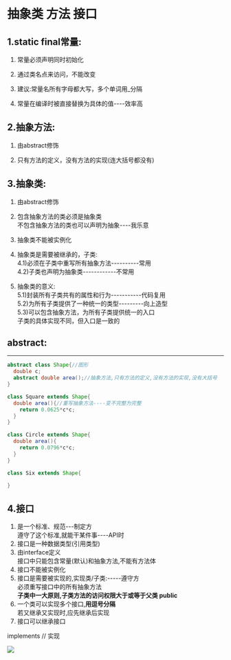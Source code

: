 # 抽象类 方法 接口 #



## **1.static final常量:**  


  1. 常量必须声明同时初始化  

  2. 通过类名点来访问，不能改变  

  3. 建议:常量名所有字母都大写，多个单词用_分隔  

  1. 常量在编译时被直接替换为具体的值----效率高  


## **2.抽象方法:**  


  1. 由abstract修饰  

  1. 只有方法的定义，没有方法的实现(连大括号都没有)  


## **3.抽象类:**  


  1. 由abstract修饰  

  1. 包含抽象方法的类必须是抽象类  
     不包含抽象方法的类也可以声明为抽象----我乐意  

  1. 抽象类不能被实例化  

  1. 抽象类是需要被继承的，子类:  
     4.1)必须在子类中重写所有抽象方法----------常用  
 	4.2)子类也声明为抽象类------------不常用  

  1. 抽象类的意义:    
     5.1)封装所有子类共有的属性和行为-----------代码复用  
 	5.2)为所有子类提供了一种统一的类型---------向上造型  
 	5.3)可以包含抽象方法，为所有子类提供统一的入口     
 	   子类的具体实现不同，但入口是一致的   





## **abstract:**




----------
```java
abstract class Shape{//图形
  double c;
  abstract double area();//抽象方法,只有方法的定义,没有方法的实现,没有大括号
}

class Square extends Shape{
  double area(){//重写抽象方法----变不完整为完整
    return 0.0625*c*c;
  }
}

class Circle extends Shape{
  double area(){
    return 0.0796*c*c;
  }
}

class Six extends Shape{

}
```

## **4.接口**

 1. 是一个标准、规范---制定方  
 	遵守了这个标准,就能干某件事----API时
 2. 接口是一种数据类型(引用类型)
 3. 由interface定义  
 	接口中只能包含常量(默认)和抽象方法,不能有方法体
 4. 接口不能被实例化
 5. 接口是需要被实现的,实现类/子类:-----遵守方  
 	 必须重写接口中的所有抽象方法  
 	 **子类中一大原则,子类方法的访问权限大于或等于父类  public**
 6. 一个类可以实现多个接口,**用逗号分隔**  
 	若又继承又实现时,应先继承后实现
 7. 接口可以继承接口  

 implements // 实现



![](https://i.imgur.com/9wkk3lA.jpg)
